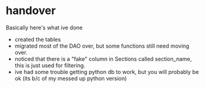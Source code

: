 # handover

Basically here's what ive done

- created the tables
- migrated most of the DAO over, but some functions still need moving over.
- noticed that there is a "fake" column in Sections called section_name, this is just used for filtering.
- ive had some trouble getting python db to work, but you will probably be ok (its b/c of my messed up python version)
